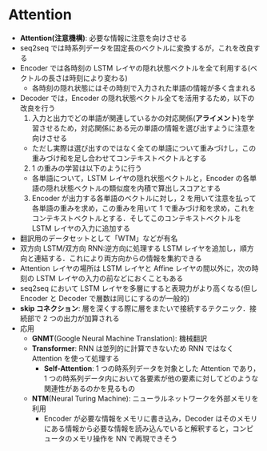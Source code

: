 # Attention

- **Attention(注意機構)**: 必要な情報に注意を向けさせる
- seq2seq では時系列データを固定長のベクトルに変換するが，これを改良する
- Encoder では各時刻の LSTM レイヤの隠れ状態ベクトルを全て利用する(ベクトルの長さは時刻により変わる)
  - 各時刻の隠れ状態にはその時刻で入力された単語の情報が多く含まれる
- Decoder では，Encoder の隠れ状態ベクトル全てを活用するため，以下の改良を行う
  1. 入力と出力でどの単語が関連しているかの対応関係(**アライメント**)を学習させるため，対応関係にある元の単語の情報を選び出すように注意を向けさせる
  - ただし実際は選び出すのではなく全ての単語について重みづけし，この重みづけ和を足し合わせてコンテキストベクトルとする
  2. 1 の重みの学習は以下のように行う
  - 各単語について，LSTM レイヤの隠れ状態ベクトルと，Encoder の各単語の隠れ状態ベクトルの類似度を内積で算出しスコアとする
  3. Encoder が出力する各単語のベクトルに対し，2 を用いて注意を払って各単語の重みを求め，この重みを用いて 1 で重みづけ和を求め，これをコンテキストベクトルとする．そしてこのコンテキストベクトルを LSTM レイヤの入力に追加する
- 翻訳用のデータセットとして「WTM」などが有名
- 双方向 LSTM/双方向 RNN:逆方向に処理する LSTM レイヤを追加し，順方向と連結する．これにより両方向からの情報を集約できる
- Attention レイヤの場所は LSTM レイヤと Affine レイヤの間以外に，次の時刻の LSTM レイヤの入力の前などにおくこともある
- seq2seq において LSTM レイヤを多層にすると表現力がより高くなる(但し Encoder と Decoder で層数は同じにするのが一般的)
- **skip コネクション**: 層を深くする際に層をまたいで接続するテクニック．接続部で 2 つの出力が加算される
- 応用
  - **GNMT**(Google Neural Machine Translation): 機械翻訳
  - **Transformer**: RNN は並列的に計算できないため RNN ではなく Attention を使って処理する
    - **Self-Attention**: 1 つの時系列データを対象とした Attention であり，1 つの時系列データ内において各要素が他の要素に対してどのような関連性があるのかを見るもの
  - **NTM**(Neural Turing Machine): ニューラルネットワークを外部メモリを利用
    - Encoder が必要な情報をメモリに書き込み，Decoder はそのメモリにある情報から必要な情報を読み込んでいると解釈すると，コンピュータのメモリ操作を NN で再現できそう
